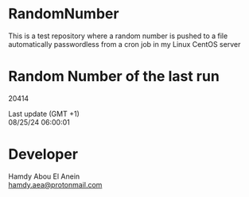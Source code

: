 # RandomNumber    
This is a test repository where a random number is pushed to a file automatically passwordless from a cron job in my Linux CentOS server    
# Random Number of the last run   
20414
      
Last update (GMT +1)    
08/25/24 06:00:01
# Developer    
Hamdy Abou El Anein   
hamdy.aea@protonmail.com
